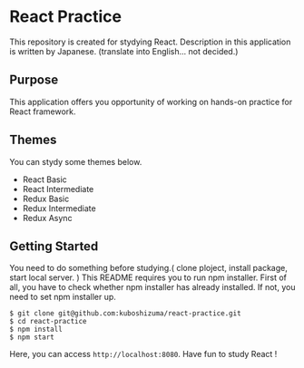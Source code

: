 # React Practice

This repository is created for stydying React.
Description in this application is written by Japanese. (translate into English... not decided.)

## Purpose

This application offers you opportunity of working on hands-on practice for React framework.

## Themes

You can stydy some themes below.

- React Basic
- React Intermediate
- Redux Basic
- Redux Intermediate
- Redux Async

## Getting Started

You need to do something before studying.( clone ploject, install package, start local server. )
This README requires you to run npm installer. First of all, you have to check whether npm installer has already installed. If not, you need to set npm installer up.

```
$ git clone git@github.com:kuboshizuma/react-practice.git
$ cd react-practice
$ npm install
$ npm start
```

Here, you can access `http://localhost:8080`.
Have fun to study React !
